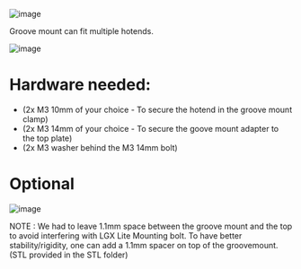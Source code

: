 ![image](https://user-images.githubusercontent.com/37383368/143971567-44369ad1-7b0c-44c8-aa89-7cca9905f5b1.png)

Groove mount can fit multiple hotends. 

![image](https://user-images.githubusercontent.com/37383368/143971300-40056566-fe3b-46fc-a945-09e3de892fec.png)


# Hardware needed:

- (2x M3 10mm of your choice - To secure the hotend in the groove mount clamp)
- (2x M3 14mm of your choice - To secure the goove mount adapter to the top plate)
- (2x M3 washer behind the M3 14mm bolt)

# Optional

![image](https://user-images.githubusercontent.com/37383368/143971334-0fec5bd8-4bb2-4a18-b3ab-ff66f7727b3c.png)

NOTE : We had to leave 1.1mm space between the groove mount and the top to avoid interfering with LGX Lite Mounting bolt. To have better stability/rigidity, one can add a 1.1mm spacer on top of the groovemount. (STL provided in the STL folder)
